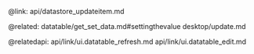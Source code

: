 @link: api/datastore_updateitem.md

@related:
	datatable/get_set_data.md#settingthevalue
    desktop/update.md

@relatedapi:
	api/link/ui.datatable_refresh.md
    api/link/ui.datatable_edit.md
    

